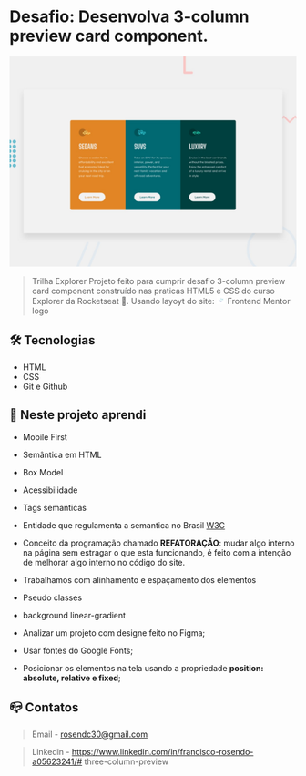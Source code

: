 # Desafio: Desenvolva 3-column preview card component.

![preview](./design/desktop-preview.jpg)

> Trilha Explorer Projeto feito para cumprir desafio 3-column preview card component 
construído nas praticas HTML5 e CSS do curso Explorer da Rocketseat :rocket:. Usando layoyt do site: <img src="./images/favicon-32x32.png" width="15px"> Frontend Mentor logo

## :hammer_and_wrench: Tecnologias

- HTML
- CSS
- Git e Github


## :nut_and_bolt: Neste projeto aprendi

- Mobile First
- Semântica em HTML
- Box Model
- Acessibilidade
- Tags semanticas
- Entidade que regulamenta a semantica no Brasil [W3C](https://www.w3c.br/Padroes/WebSemantica)
- Conceito da programação chamado <b>REFATORAÇÃO</b>: mudar algo interno na página sem estragar o que esta funcionando, é feito com a intenção de melhorar algo interno no código do site.

- Trabalhamos com alinhamento e espaçamento dos elementos

- Pseudo classes

- background linear-gradient
- Analizar um projeto com designe feito no Figma;
- Usar fontes do Google Fonts;
- Posicionar os elementos na tela usando a propriedade
 <strong>position: absolute, relative e fixed</strong>;


## :mailbox_closed: Contatos

> Email - rosendc30@gmail.com

> Linkedin - https://www.linkedin.com/in/francisco-rosendo-a05623241/# three-column-preview
